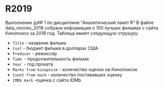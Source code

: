 # R2019
Выполнение дз№ 1 по дисциплине "Аналитический пакет R"
В файле data_movies_2018 собрана информация о 100 лучших фильмах с сайта Кинопоиск за 2018 год. Таблица имеет следующую струкуру:

* ```Title``` - название фильма
* ```Cost``` - бюджет фильма в долларах США
* ```Producer``` - режиссер
* ```Time ```- продолжительность фильма
* ```Year ```- год проката 
* ```Marks from kinopoisk``` - количество оценок на Кинопоиске
* ```Count from mark``` - количество поставивших оценку
* ```IMDb mark``` -оценка с сайта IDMb
